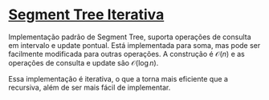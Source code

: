 # [Segment Tree Iterativa](itseg_tree.cpp)

Implementação padrão de Segment Tree, suporta operações de consulta em intervalo e update pontual. Está implementada para soma, mas pode ser facilmente modificada para outras operações. A construção é $\mathcal{O}(n)$ e as operações de consulta e update são $\mathcal{O}(\log n )$.

Essa implementação é iterativa, o que a torna mais eficiente que a recursiva, além de ser mais fácil de implementar.
